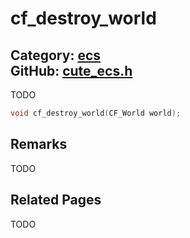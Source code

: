 [](../header.md ':include')

# cf_destroy_world

Category: [ecs](/api_reference?id=ecs)  
GitHub: [cute_ecs.h](https://github.com/RandyGaul/cute_framework/blob/master/include/cute_ecs.h)  
---

TODO

```cpp
void cf_destroy_world(CF_World world);
```

## Remarks

TODO

## Related Pages

TODO  
